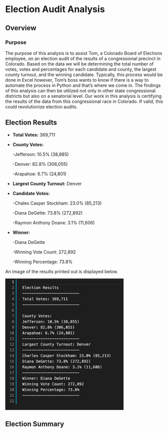 # Election Audit Analysis
## Overview
### Purpose
The purpose of this analysis is to assist Tom, a Colorado Board of Elections employee, on an election audit of the results of a congressional precinct in Colorado. Based on the data we will be determining the total number of votes, votes and percentages for each candidate and county, the largest county turnout, and the winning candidate. Typically, this process would be done in Excel however, Tom’s boss wants to know if there is a way to automate the process in Python and that’s where we come in. The findings of this analysis can then be utilized not only in other state congressional districts but also on a senatorial level. Our work in this analysis is certifying the results of the data from this congressional race in Colorado. If valid, this could revolutionize election audits.
## Election Results
* **Total Votes:** 369,711
* **County Votes:**

  -Jefferson: 10.5% (38,885)
  
  -Denver: 82.8% (306,055)
  
  -Arapahoe: 6.7% (24,801)
  
* **Largest County Turnout:** Denver
* **Candidate Votes:**

  -Chales Casper Stockham: 23.0% (85,213)
  
  -Diana DeGette: 73.8% (272,892)
  
  -Raymon Anthony Doane: 3.1% (11,606)
  
* **Winner:**

  -Diana DeGette
  
  -Winning Vote Count: 272,892
  
  -Winning Percentage: 73.8%
  
An image of the results printed out is displayed below.

![election_results.png](https://github.com/CristinaCod/election_analysis/blob/main/analysis/Election_Results.png)
## Election Summary


